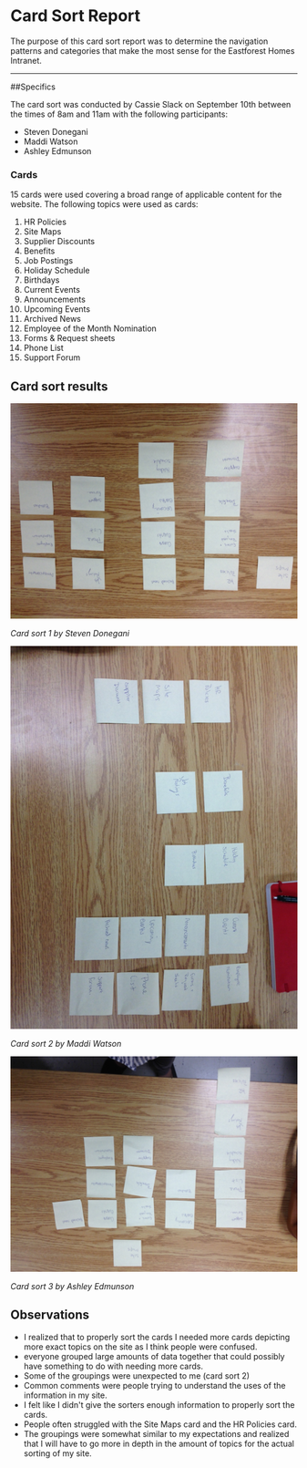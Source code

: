 # Card Sort Report

The purpose of this card sort report was to determine the navigation patterns and categories that make the most sense for the Eastforest Homes Intranet.

---

##Specifics

The card sort was conducted by Cassie Slack on September 10th between the times of 8am and 11am with the following participants:

- Steven Donegani
- Maddi Watson
- Ashley Edmunson

### Cards

15 cards were used covering a broad range of applicable content for the website. The following topics were used as cards:

1. HR Policies
2. Site Maps
3. Supplier Discounts
4. Benefits
5. Job Postings
6. Holiday Schedule
7. Birthdays
8. Current Events
9. Announcements
10. Upcoming Events
11. Archived News
12. Employee of the Month Nomination
13. Forms & Request sheets
14. Phone List
15. Support Forum

## Card sort results

![Card sort 1 results](card-sort-1.jpg)

*Card sort 1 by Steven Donegani*

![Card sort 2 results](card-sort-2.jpg)

*Card sort 2 by Maddi Watson*

![Card sort 3 results](card-sort-3.jpg)

*Card sort 3 by Ashley Edmunson*

## Observations

- I realized that to properly sort the cards I needed more cards depicting more exact topics on the site as I think people were confused.
- everyone grouped large amounts of data together that could possibly have something to do with needing more cards.
- Some of the groupings were unexpected to me (card sort 2)
- Common comments were people trying to understand the uses of the information in my site.
- I felt like I didn't give the sorters enough information to properly sort the cards.
- People often struggled with the Site Maps card and the HR Policies card.
- The groupings were somewhat similar to my expectations and realized that I will have to go more in depth in the amount of topics for the actual sorting of my site.


